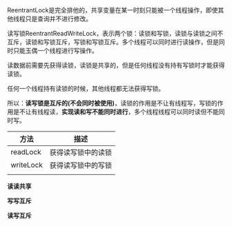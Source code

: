 ReentrantLock是完全排他的，共享变量在某一时刻只能被一个线程操作，即使其他线程只是查询并不进行修改。

读写锁ReentrantReadWriteLock，表示两个锁：读锁和写锁，读锁与读锁之间不互斥，读锁和写锁互斥，写锁和写锁互斥。多个线程可以同时进行读操作，但是同时只能玉偶一个线程进行写操作。

读数据前需要先获得读锁，读锁是共享的，但是任何线程没有持有写锁时才能获得读锁。

任何一个线程持有读锁的时候，其他线程都无法获得写锁。



所以：**读写锁是互斥的(不会同时被使用)**，读锁的作用是不让有线程写，写锁的作用是不让有线程读，**实现读和写不能同时进行**，多个线程线程可以同时读但不能同时写。



| 方法      | 描述               |
| --------- | ------------------ |
| readLock  | 获得读写锁中的读锁 |
| writeLock | 获得读写锁中的写锁 |
|           |                    |



**读读共享**



**写写互斥**



**读写互斥**































